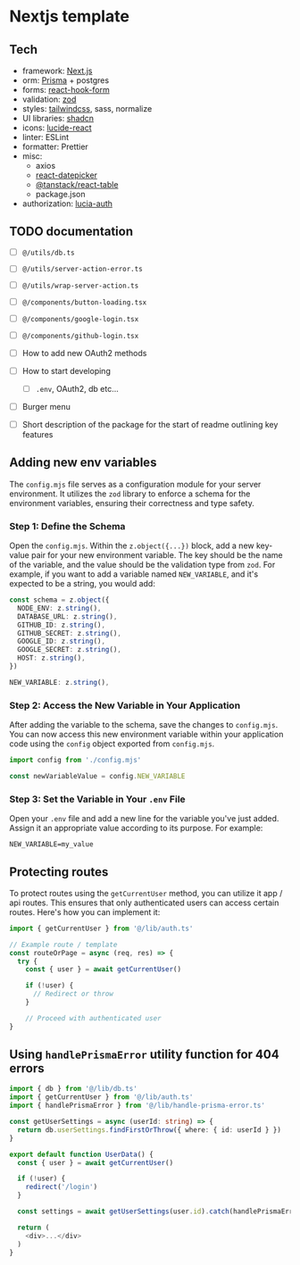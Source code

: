 # Nextjs template

## Tech

- framework: [Next.js](https://nextjs.org/docs)
- orm: [Prisma](https://www.prisma.io/docs/orm) + postgres
- forms: [react-hook-form](https://react-hook-form.com/)
- validation: [zod](https://github.com/colinhacks/zod)
- styles: [tailwindcss](https://tailwindcss.com/), sass, normalize
- UI libraries: [shadcn](https://ui.shadcn.com/)
- icons: [lucide-react](https://lucide.dev/icons/)
- linter: ESLint
- formatter: Prettier
- misc:
  - axios
  - [react-datepicker](https://reactdatepicker.com/)
  - [@tanstack/react-table](https://tanstack.com/table/latest)
  - package.json
- authorization: [lucia-auth](https://lucia-auth.com/)

## TODO documentation

- [ ] `@/utils/db.ts`
- [ ] `@/utils/server-action-error.ts`
- [ ] `@/utils/wrap-server-action.ts`

- [ ] `@/components/button-loading.tsx`
- [ ] `@/components/google-login.tsx`
- [ ] `@/components/github-login.tsx`

- [ ] How to add new OAuth2 methods
- [ ] How to start developing
  - [ ] `.env`, OAuth2, db etc...

- [ ] Burger menu
- [ ] Short description of the package for the start of readme outlining key features


## Adding new env variables

The `config.mjs` file serves as a configuration module for your server environment. It utilizes the `zod` library to enforce a schema for the environment variables, ensuring their correctness and type safety.

### Step 1: Define the Schema

Open the `config.mjs`. Within the `z.object({...})` block, add a new key-value pair for your new environment variable. The key should be the name of the variable, and the value should be the validation type from `zod`. For example, if you want to add a variable named `NEW_VARIABLE`, and it's expected to be a string, you would add:

```typescript
const schema = z.object({
  NODE_ENV: z.string(),
  DATABASE_URL: z.string(),
  GITHUB_ID: z.string(),
  GITHUB_SECRET: z.string(),
  GOOGLE_ID: z.string(),
  GOOGLE_SECRET: z.string(),
  HOST: z.string(),
})
```

```typescript
NEW_VARIABLE: z.string(),
```

### Step 2: Access the New Variable in Your Application

After adding the variable to the schema, save the changes to `config.mjs`. You can now access this new environment variable within your application code using the `config` object exported from `config.mjs`.

```typescript
import config from './config.mjs'

const newVariableValue = config.NEW_VARIABLE
```

### Step 3: Set the Variable in Your `.env` File

Open your `.env` file and add a new line for the variable you've just added. Assign it an appropriate value according to its purpose. For example:

```
NEW_VARIABLE=my_value
```

## Protecting routes

To protect routes using the `getCurrentUser` method, you can utilize it app / api routes. This ensures that only authenticated users can access certain routes. Here's how you can implement it:

```typescript
import { getCurrentUser } from '@/lib/auth.ts'

// Example route / template
const routeOrPage = async (req, res) => {
  try {
    const { user } = await getCurrentUser()

    if (!user) {
      // Redirect or throw
    }

    // Proceed with authenticated user
}
```

## Using `handlePrismaError` utility function for 404 errors

```typescript
import { db } from '@/lib/db.ts'
import { getCurrentUser } from '@/lib/auth.ts'
import { handlePrismaError } from '@/lib/handle-prisma-error.ts'

const getUserSettings = async (userId: string) => {
  return db.userSettings.findFirstOrThrow({ where: { id: userId } })
}

export default function UserData() {
  const { user } = await getCurrentUser()

  if (!user) {
    redirect('/login')
  }

  const settings = await getUserSettings(user.id).catch(handlePrismaError) // returns 404 if entity was not found

  return (
    <div>...</div>
  )
}

```
